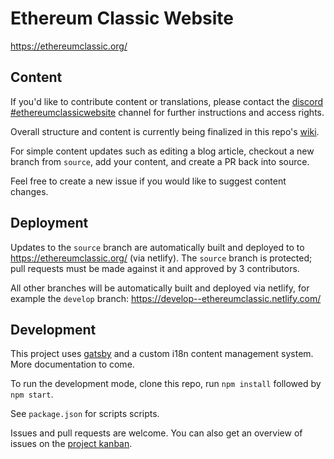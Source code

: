 # Ethereum Classic Website

https://ethereumclassic.org/

## Content

If you'd like to contribute content or translations, please contact the [discord #ethereumclassicwebsite](https://discord.gg/DwQjJ8) channel for further instructions and access rights.

Overall structure and content is currently being finalized in this repo's [wiki](https://github.com/ethereumclassic/ethereumclassic.github.io/wiki).

For simple content updates such as editing a blog article, checkout a new branch from `source`, add your content, and create a PR back into source.

Feel free to create a new issue if you would like to suggest content changes.

## Deployment

Updates to the `source` branch are automatically built and deployed to to https://ethereumclassic.org/ (via netlify). The `source` branch is protected; pull requests must be made against it and approved by 3 contributors.

All other branches will be automatically built and deployed via netlify, for example the `develop` branch: https://develop--ethereumclassic.netlify.com/

## Development

This project uses [gatsby](https://www.gatsbyjs.org/) and a custom i18n content management system. More documentation to come.

To run the development mode, clone this repo, run `npm install` followed by `npm start`.

See `package.json` for scripts scripts.

Issues and pull requests are welcome. You can also get an overview of issues on the [project kanban](https://github.com/ethereumclassic/ethereumclassic.github.io/projects/1).